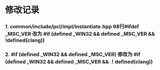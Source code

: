 # 修改记录
### 1. common/include/pcl/impl/instantiate.hpp 98行#ifdef _MSC_VER 改为 #if (defined _WIN32 && defined _MSC_VER && !defined(__clang__))
### 2. #if (defined _WIN32 && defined _MSC_VER) 修改为 #if (defined _WIN32 && defined _MSC_VER && ！defined(__clang__))
